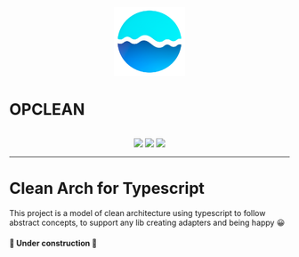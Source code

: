 <p align="center">

  <img src="./docs/images/logo.png" width="128">

</p>
  
  # OPCLEAN
    
<p align="center">

  <br/>

  <img src="https://badgen.net/badge/node/%3E=16.14.0/green">
  <img src="https://badgen.net/badge/icon/typescript?icon=typescript&label">
  <img src="https://badgen.net/badge/icon/npm/red?icon=npm&label">

</p>

---

# Clean Arch for Typescript


This project is a model of clean architecture using typescript to follow abstract concepts, to support any lib creating adapters and being happy 😀


#### 🚧 Under construction 🚧
